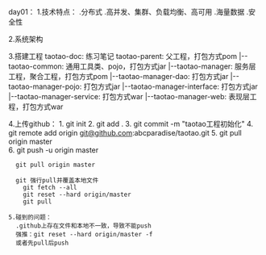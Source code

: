 
day01：
  1.技术特点：
    .分布式
    .高并发、集群、负载均衡、高可用
    .海量数据
    .安全性

  2.系统架构

  3.搭建工程
      taotao-doc: 练习笔记
      taotao-parent: 父工程，打包方式pom
      |--taotao-common: 通用工具类、pojo，打包方式jar
      |--taotao-manager: 服务层工程，聚合工程，打包方式pom
         |--taotao-manager-dao: 打包方式jar
         |--taotao-manager-pojo: 打包方式jar
         |--taotao-manager-interface: 打包方式jar
         |--taotao-manager-service: 打包方式war
      |--taotao-manager-web: 表现层工程，打包方式war

  4.上传github：
      1. git init
      2. git add .
      3. git commit -m "taotao工程初始化"
      4. git remote add origin git@github.com:abcparadise/taotao.git
      5. git pull origin master  
      6. git push -u origin master  

      git pull origin master

      git 强行pull并覆盖本地文件
        git fetch --all  
        git reset --hard origin/master
        git pull

    5.碰到的问题：
      .github上存在文件和本地不一致，导致不能push
      强推：git reset --hard origin/master -f
      或者先pull后push
